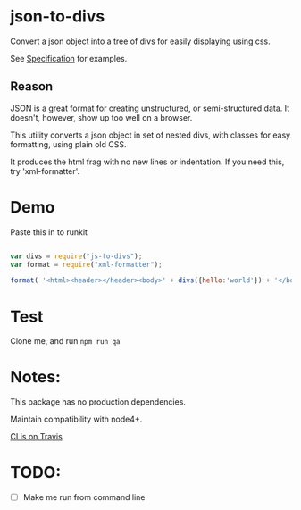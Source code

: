 # json-to-divs

Convert a json object into a tree of divs for easily displaying using css.

See [Specification](SPECIFICATION.md) for examples.

## Reason

JSON is a great format for creating unstructured, or semi-structured data. It doesn't, however, show up too well on a browser.

This utility converts a json object in set of nested divs, with classes for easy formatting, using plain old CSS.

It produces the html frag with no new lines or indentation. If you need this, try 'xml-formatter'.

# Demo

Paste this in to runkit

```js

var divs = require("js-to-divs");
var format = require("xml-formatter");

format( '<html><header></header><body>' + divs({hello:'world'}) + '</body></html>');
```

# Test

Clone me, and run ```npm run qa```

# Notes:

This package has no production dependencies.

Maintain compatibility with node4+.

[CI is on Travis](https://travis-ci.org/andrew-oxenburgh/js-to-divs)

# TODO:

- [ ] Make me run from command line